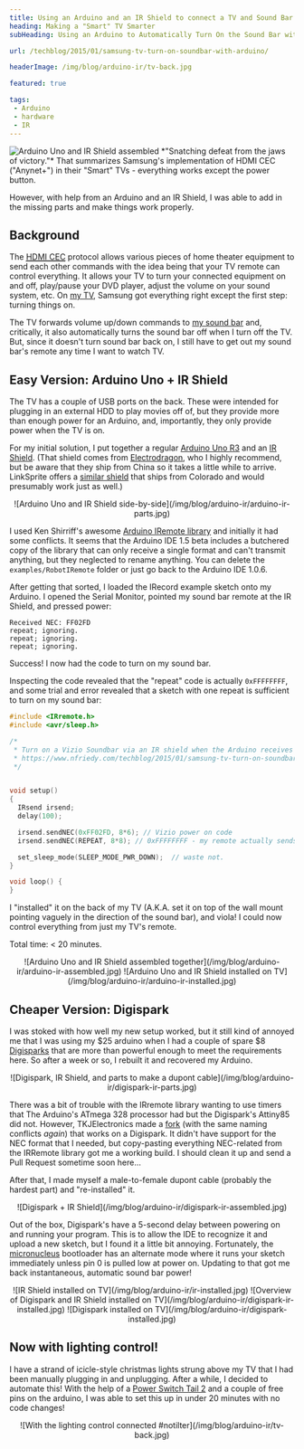 ```yaml
---
title: Using an Arduino and an IR Shield to connect a TV and Sound Bar
heading: Making a "Smart" TV Smarter
subHeading: Using an Arduino to Automatically Turn On the Sound Bar with the TV

url: /techblog/2015/01/samsung-tv-turn-on-soundbar-with-arduino/

headerImage: /img/blog/arduino-ir/tv-back.jpg

featured: true

tags:
 - Arduino
 - hardware
 - IR
---
```


<style> center img { margin: 20px 0; } </style>

<img class="left" src="/img/blog/arduino-ir/arduino-ir-assembled-small.jpg" alt="Arduino Uno and IR Shield assembled" />
*"Snatching defeat from the jaws of victory."*
That summarizes Samsung's implementation of HDMI CEC ("Anynet+") in their "Smart" TVs - everything works except the power button.

However, with help from an Arduino and an IR Shield, I was able to add in the missing parts and make things work properly.

<!--more-->

## Background

The <abbr title="High-Definition Multimedia Interface Consumer Electronics Control">[HDMI CEC]</abbr>
protocol allows various pieces of home theater equipment to send each other commands with the idea being that your TV remote can control everything.
It allows your TV to turn your connected equipment on and off, play/pause your DVD player, adjust the volume on your sound system, etc.
On [my TV], Samsung got everything right except the first step: turning things on.

The TV forwards volume up/down commands to [my sound bar] and, critically, it also automatically turns the sound bar off when I turn off the TV.
But, since it doesn't turn sound bar back on, I still have to get out my sound bar's remote any time I want to watch TV.


## Easy Version: Arduino Uno + IR Shield

The TV has a couple of USB ports on the back. These were intended for plugging in an external HDD to play movies off of, but they provide more than enough power for an Arduino, and, importantly, they only provide power when the TV is on.

For my initial solution, I put together a regular [Arduino Uno R3] and an [IR Shield].
(That shield comes from [Electrodragon], who I highly recommend, but be aware that they ship from China so it takes a little while to arrive. LinkSprite offers a [similar shield](http://store.linksprite.com/linksprite-infrared-shield-for-arduino/) that ships from Colorado and would presumably work just as well.)

<center>
![Arduino Uno and IR Shield side-by-side](/img/blog/arduino-ir/arduino-ir-parts.jpg)
</center>

I used Ken Shirriff's awesome [Arduino IRemote library] and initially it had some conflicts.
It seems that the Arduino IDE 1.5 beta includes a butchered copy of the library that can only receive a single format and can't transmit anything, but they neglected to rename anything.
You can delete the `examples/RobotIRemote` folder or just go back to the Arduino IDE 1.0.6.

After getting that sorted, I loaded the IRecord example sketch onto my Arduino. I opened the Serial Monitor, pointed my sound bar remote at the IR Shield, and pressed power:

```none
Received NEC: FF02FD
repeat; ignoring.
repeat; ignoring.
repeat; ignoring.
```

Success! I now had the code to turn on my sound bar.

Inspecting the code revealed that the "repeat" code is actually `0xFFFFFFFF`, and some trial and error revealed that a sketch with one repeat is sufficient to turn on my sound bar:

```c++
#include <IRremote.h>
#include <avr/sleep.h>

/*
 * Turn on a Vizio Soundbar via an IR shield when the Arduino receives power
 * https://www.nfriedy.com/techblog/2015/01/samsung-tv-turn-on-soundbar-with-arduino/
 */


void setup()
{
  IRsend irsend;
  delay(100);

  irsend.sendNEC(0xFF02FD, 8*6); // Vizio power on code
  irsend.sendNEC(REPEAT, 8*8); // 0xFFFFFFFF - my remote actually sends out 4 of these (?)

  set_sleep_mode(SLEEP_MODE_PWR_DOWN);  // waste not.
}

void loop() {
}
```

I "installed" it on the back of my TV (A.K.A. set it on top of the wall mount pointing vaguely in the direction of the sound bar), and viola! I could now control everything from just my TV's remote.

Total time: < 20 minutes.

<center>
![Arduino Uno and IR Shield assembled together](/img/blog/arduino-ir/arduino-ir-assembled.jpg)
![Arduino Uno and IR Shield installed on TV](/img/blog/arduino-ir/arduino-ir-installed.jpg)
</center>



## Cheaper Version: Digispark

I was stoked with how well my new setup worked, but it still kind of annoyed me that I was using my $25 arduino when I had a couple of spare $8 [Digisparks] that are more than powerful enough to meet the requirements here.
So after a week or so, I rebuilt it and recovered my Arduino.

<center>
![Digispark, IR Shield, and parts to make a dupont cable](/img/blog/arduino-ir/digispark-ir-parts.jpg)
</center>

There was a bit of trouble with the IRremote library wanting to use timers that The Arduino's ATmega 328 processor had but the Digispark's Attiny85 did not.
However, TKJElectronics made a [fork](https://github.com/TKJElectronics/ATtinyRemote) (with the same naming conflicts *again*) that works on a Digispark.
It didn't have support for the NEC format that I needed, but copy-pasting everything NEC-related from the IRRemote library got me a working build.
I should clean it up and send a Pull Request sometime soon here...

After that, I made myself a male-to-female dupont cable (probably the hardest part) and "re-installed" it.

<center>
![Digispark + IR Shield](/img/blog/arduino-ir/digispark-ir-assembled.jpg)
</center>

Out of the box, Digispark's have a 5-second delay between powering on and running your program. This is to allow the IDE to recognize it and upload a new sketch, but I found it a little bit annoying.
Fortunately, the [micronucleus] bootloader has an alternate mode where it runs your sketch immediately unless pin 0 is pulled low at power on.
Updating to that got me back instantaneous, automatic sound bar power!

<center>
![IR Shield installed on TV](/img/blog/arduino-ir/ir-installed.jpg)
![Overview of Digispark and IR Shield installed on TV](/img/blog/arduino-ir/digispark-ir-installed.jpg)
![Digispark installed on TV](/img/blog/arduino-ir/digispark-installed.jpg)
</center>

## Now with lighting control!

I have a strand of icicle-style christmas lights strung above my TV that I had been manually plugging in and unplugging. 
After a while, I decided to automate this! 
With the help of a [Power Switch Tail 2] and a couple of free pins on the arduino, I was able to set this up in under 20 minutes with no code changes!

<center>
![With the lighting control connected #notilter](/img/blog/arduino-ir/tv-back.jpg)
</center>

[HDMI CEC]: https://en.wikipedia.org/wiki/HDMI#CEC
[my TV]: http://www.amazon.com/gp/product/B007BG4F5C/ref=as_li_tl?ie=UTF8&camp=1789&creative=390957&creativeASIN=B007BG4F5C&linkCode=as2&tag=nfriedly-20&linkId=XLTMI57TA3XPSFQ3
[my sound bar]: http://www.amazon.com/gp/product/B005P99KX4/ref=as_li_tl?ie=UTF8&camp=1789&creative=390957&creativeASIN=B007BG4F5C&linkCode=as2&tag=nfriedly-20&linkId=XLTMI57TA3XPSFQ3
[Arduino Uno R3]: http://www.amazon.com/gp/product/B006H06TVG/ref=as_li_tl?ie=UTF8&camp=1789&creative=390957&creativeASIN=B006H06TVG&linkCode=as2&tag=nfriedly-20&linkId=65LVBGKDBEAGVMAO
[Electrodragon]: http://www.electrodragon.com/
[IR Shield]: http://www.electrodragon.com/product/arduino-ir-infrared-shield/
[Arduino IRemote library]: https://github.com/shirriff/Arduino-IRremote
[Digisparks]: http://digistump.com/products/1
[micronucleus]: https://github.com/micronucleus/micronucleus
[Power Switch Tail 2]: https://www.adafruit.com/product/268
